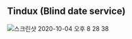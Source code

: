 ## Tindux (Blind date service)
![스크린샷 2020-10-04 오후 8 28 38](https://user-images.githubusercontent.com/65662469/95019310-96881700-069f-11eb-8073-200def5ab5dc.png)
